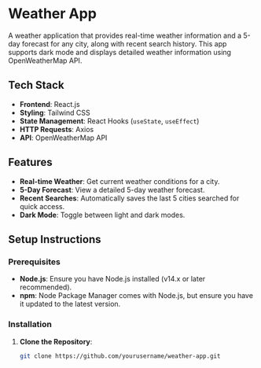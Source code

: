 # Weather App

A weather application that provides real-time weather information and a 5-day forecast for any city, along with recent search history. This app supports dark mode and displays detailed weather information using OpenWeatherMap API.

## Tech Stack

- **Frontend**: React.js
- **Styling**: Tailwind CSS
- **State Management**: React Hooks (`useState`, `useEffect`)
- **HTTP Requests**: Axios
- **API**: OpenWeatherMap API

## Features

- **Real-time Weather**: Get current weather conditions for a city.
- **5-Day Forecast**: View a detailed 5-day weather forecast.
- **Recent Searches**: Automatically saves the last 5 cities searched for quick access.
- **Dark Mode**: Toggle between light and dark modes.

## Setup Instructions

### Prerequisites

- **Node.js**: Ensure you have Node.js installed (v14.x or later recommended).
- **npm**: Node Package Manager comes with Node.js, but ensure you have it updated to the latest version.

### Installation

1. **Clone the Repository**:

   ```bash
   git clone https://github.com/yourusername/weather-app.git
